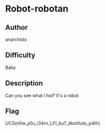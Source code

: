 # Robot-robotan

## Author

anarchistx

## Difficulty

Baby

## Description

Can you see what I hid? It's a robot

## Flag

UCS{n0w_y0u_l34rn_LFI_buT_4bs0lute_p4th}
